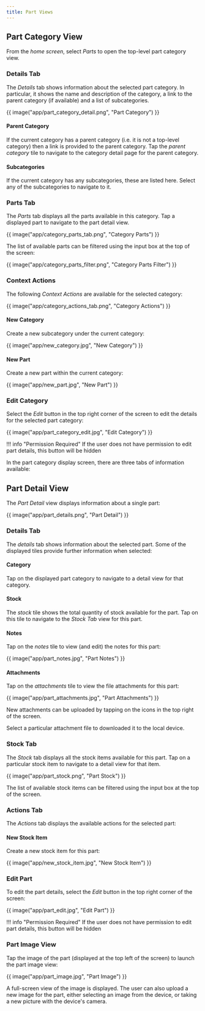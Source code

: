 ```yaml
---
title: Part Views
---
```


## Part Category View

From the *home screen*, select *Parts* to open the top-level part category view.

### Details Tab

The *Details* tab shows information about the selected part category. In particular, it shows the name and description of the category, a link to the parent category (if available) and a list of subcategories.

{{ image("app/part_category_detail.png", "Part Category") }}

#### Parent Category

If the current category has a parent category (i.e. it is not a top-level category) then a link is provided to the parent category. Tap the *parent category* tile to navigate to the category detail page for the parent category.

#### Subcategories

If the current category has any subcategories, these are listed here. Select any of the subcategories to navigate to it.

### Parts Tab

The *Parts* tab displays all the parts available in this category. Tap a displayed part to navigate to the part detail view.

{{ image("app/category_parts_tab.png", "Category Parts") }}

The list of available parts can be filtered using the input box at the top of the screen:

{{ image("app/category_parts_filter.png", "Category Parts Filter") }}

### Context Actions

The following *Context Actions* are available for the selected category:

{{ image("app/category_actions_tab.png", "Category Actions") }}

#### New Category

Create a new subcategory under the current category:

{{ image("app/new_category.jpg", "New Category") }}

#### New Part

Create a new part within the current category:

{{ image("app/new_part.jpg", "New Part") }}

### Edit Category

Select the *Edit* button in the top right corner of the screen to edit the details for the selected part category:

{{ image("app/part_category_edit.jpg", "Edit Category") }}

!!! info "Permission Required"
    If the user does not have permission to edit part details, this button will be hidden

In the part category display screen, there are three tabs of information available:

## Part Detail View

The *Part Detail* view displays information about a single part:

{{ image("app/part_details.png", "Part Detail") }}

### Details Tab

The *details* tab shows information about the selected part. Some of the displayed tiles provide further information when selected:

#### Category

Tap on the displayed part category to navigate to a detail view for that category.

#### Stock

The *stock* tile shows the total quantity of stock available for the part. Tap on this tile to navigate to the *Stock Tab* view for this part.

#### Notes

Tap on the *notes* tile to view (and edit) the notes for this part:

{{ image("app/part_notes.jpg", "Part Notes") }}

#### Attachments

Tap on the *attachments* tile to view the file attachments for this part:

{{ image("app/part_attachments.jpg", "Part Attachments") }}

New attachments can be uploaded by tapping on the icons in the top right of the screen.

Select a particular attachment file to downloaded it to the local device.

### Stock Tab

The *Stock* tab displays all the stock items available for this part. Tap on a particular stock item to navigate to a detail view for that item.

{{ image("app/part_stock.png", "Part Stock") }}

The list of available stock items can be filtered using the input box at the top of the screen.

### Actions Tab

The *Actions* tab displays the available actions for the selected part:

#### New Stock Item

Create a new stock item for this part:

{{ image("app/new_stock_item.jpg", "New Stock Item") }}

### Edit Part

To edit the part details, select the *Edit* button in the top right corner of the screen:

{{ image("app/part_edit.jpg", "Edit Part") }}

!!! info "Permission Required"
    If the user does not have permission to edit part details, this button will be hidden

### Part Image View

Tap the image of the part (displayed at the top left of the screen) to launch the part image view:

{{ image("app/part_image.jpg", "Part Image") }}

A full-screen view of the image is displayed. The user can also upload a new image for the part, either selecting an image from the device, or taking a new picture with the device's camera.
